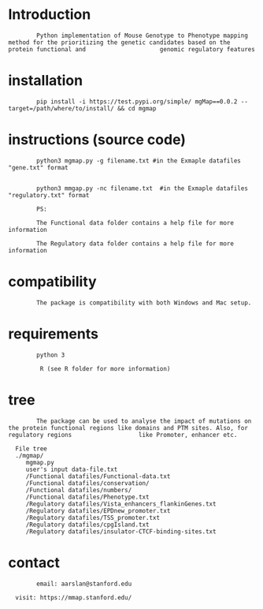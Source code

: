 # Introduction

            Python implementation of Mouse Genotype to Phenotype mapping method for the prioritizing the genetic candidates based on the protein functional and                     genomic regulatory features

# installation
   
            pip install -i https://test.pypi.org/simple/ mgMap==0.0.2 --target=/path/where/to/install/ && cd mgmap
            
            
# instructions (source code)
            
            python3 mgmap.py -g filename.txt #in the Exmaple datafiles "gene.txt" format
   
            
            python3 mmgap.py -nc filename.txt  #in the Exmaple datafiles "regulatory.txt" format
   
            PS: 
   
            The Functional data folder contains a help file for more information
      
            The Regulatory data folder contains a help file for more information
         
# compatibility

            The package is compatibility with both Windows and Mac setup. 
    
# requirements

            python 3 
    
             R (see R folder for more information)

# tree

            The package can be used to analyse the impact of mutations on the protein functional regions like domains and PTM sites. Also, for regulatory regions                   like Promoter, enhancer etc.
    
      File tree
      ./mgmap/
         mgmap.py
         user's input data-file.txt
         /Functional datafiles/Functional-data.txt
         /Functional datafiles/conservation/
         /Functional datafiles/numbers/
         /Functional datafiles/Phenotype.txt
         /Regulatory datafiles/Vista_enhancers_flankinGenes.txt
         /Regulatory datafiles/EPDnew_promoter.txt
         /Regulatory datafiles/TSS_promoter.txt
         /Regulatory datafiles/cpgIsland.txt
         /Regulatory datafiles/insulator-CTCF-binding-sites.txt

# contact

            email: aarslan@stanford.edu 
   
      visit: https://mmap.stanford.edu/
